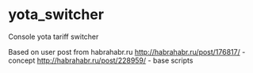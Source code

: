 yota_switcher
=============

Console yota tariff switcher

Based on user post from habrahabr.ru
  http://habrahabr.ru/post/176817/ - concept
  http://habrahabr.ru/post/228959/ - base scripts
